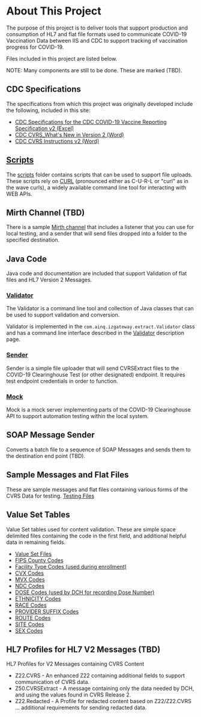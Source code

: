 # About This Project
The purpose of this project is to deliver tools that support production and consumption
of HL7 and flat file formats used to communicate COVID-19 Vaccination Data between IIS
and CDC to support tracking of vaccination progress for COVID-19.

Files included in this project are listed below.

NOTE: Many components are still to be done.  These are marked (TBD).
## CDC Specifications
The specifications from which this project was originally developed include the following,
included in this site:

* [CDC Specifications for the CDC COVID-19 Vaccine Reporting Specification v2 (Excel)](https://github.com/AudaciousInquiry/CDC_IIS_Open_Tools/blob/release_2.0.3/doc/CDC_COVID-19_Vaccination_Reporting_Specification_v2_CLEARED_20201029.xlsx)
* [CDC CVRS_What's New in Version 2 (Word)](https://github.com/AudaciousInquiry/CDC_IIS_Open_Tools/blob/release_2.0.3/doc/CDC_CVRS_What's_New_in_Version_2_CLEARED_20201028.docx)
* [CDC CVRS Instructions v2 (Word)](https://github.com/AudaciousInquiry/CDC_IIS_Open_Tools/blob/release_2.0.3/doc/CDC_CVRS_Instructions_v2_CLEARED_20201028.docx)

## [Scripts](Upload.html)
The [scripts](https://github.com/AudaciousInquiry/CDC_IIS_Open_Tools/tree/release_2.0.3/scripts) folder contains scripts that can be used to support file uploads.
These scripts rely on [CURL](https://curl.haxx.se/) (pronounced either as C-U-R-L or
"curl" as in the wave curls), a widely available command line tool for interacting
with WEB APIs.

## Mirth Channel (TBD)
There is a sample [Mirth channel](https://github.com/AudaciousInquiry/CDC_IIS_Open_Tools/tree/release_2.0.3/mirth) that includes a listener that you can use for local
testing, and a sender that will send files dropped into a folder to the specified destination.

## Java Code
Java code and documentation are included that support Validation of flat files and HL7 Version 2 Messages.

### [Validator](Validator.html)

The Validator is a command line tool and collection of Java classes that can be used
to support validation and conversion.

Validator is implemented in the `com.ainq.izgateway.extract.Validator` class and has
a command line interface described in the [Validator](Validator.html) description page.

### [Sender](Sender.html)
Sender is a simple file uploader that will send CVRSExtract files to the COVID-19 Clearinghouse Test
(or other designated) endpoint.  It requires test endpoint credentials in order to function.

### [Mock](Mock.html)
Mock is a mock server implementing parts of the COVID-19 Clearinghouse API to support automation testing
within the local system.

## SOAP Message Sender

Converts a batch file to a sequence of SOAP Messages and sends them to the destination
end point (TBD).

## Sample Messages and Flat Files
These are sample messages and flat files containing various forms of the CVRS Data for
testing.
[Testing Files](https://github.com/AudaciousInquiry/CDC_IIS_Open_Tools/tree/release_2.0.3/src/test/resources)

## Value Set Tables
Value Set tables used for content validation. These are simple space delimited files
containing the code in the first field, and additional helpful data in remaining fields.

  * [Value Set Files](https://github.com/AudaciousInquiry/CDC_IIS_Open_Tools/tree/release_2.0.3/src/main/resources)
  * [FIPS County Codes](https://github.com/AudaciousInquiry/CDC_IIS_Open_Tools/tree/release_2.0.3/src/main/resources/COUNTY.txt)
  * [Facility Type Codes (used during enrollment)](https://github.com/AudaciousInquiry/CDC_IIS_Open_Tools/tree/release_2.0.3/src/main/resources/DCHTYPE2.txt)
  * [CVX Codes](https://github.com/AudaciousInquiry/CDC_IIS_Open_Tools/tree/release_2.0.3/src/main/resources/CVX.txt)
  * [MVX Codes](https://github.com/AudaciousInquiry/CDC_IIS_Open_Tools/tree/release_2.0.3/src/main/resources/MVX.txt)
  * [NDC Codes](https://github.com/AudaciousInquiry/CDC_IIS_Open_Tools/tree/release_2.0.3/src/main/resources/NDC.txt)
  * [DOSE Codes (used by DCH for recording Dose Number)](https://github.com/AudaciousInquiry/CDC_IIS_Open_Tools/tree/release_2.0.3/src/main/resources/DOSE.txt)
  * [ETHNICITY Codes](https://github.com/AudaciousInquiry/CDC_IIS_Open_Tools/tree/release_2.0.3/src/main/resources/ETHNICITY.txt)
  * [RACE Codes](https://github.com/AudaciousInquiry/CDC_IIS_Open_Tools/tree/release_2.0.3/src/main/resources/RACE.txt)
  * [PROVIDER SUFFIX Codes](https://github.com/AudaciousInquiry/CDC_IIS_Open_Tools/tree/release_2.0.3/src/main/resources/PROVIDER_SUFFIX.txt)
  * [ROUTE Codes](https://github.com/AudaciousInquiry/CDC_IIS_Open_Tools/tree/release_2.0.3/src/main/resources/ROUTE.txt)
  * [SITE Codes](https://github.com/AudaciousInquiry/CDC_IIS_Open_Tools/tree/release_2.0.3/src/main/resources/SITE.txt)
  * [SEX Codes](https://github.com/AudaciousInquiry/CDC_IIS_Open_Tools/tree/release_2.0.3/src/main/resources/SEX.txt)

## HL7 Profiles for HL7 V2 Messages (TBD)
HL7 Profiles for V2 Messages containing CVRS Content

* Z22.CVRS - An enhanced Z22 containing additional fields to support communication of
CVRS data.
* Z50.CVRSExtract - A message containing only the data needed by DCH, and using the values
found in CVRS Release 2.
* Z22.Redacted - A Profile for redacted content based on Z22/Z22.CVRS ... additional requirements
for sending redacted data.

